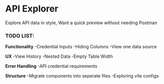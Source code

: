 # API Explorer
Explore API data in style,
Want a quick preview without needing Postman

### TODO LIST:

**Functionality**
-Credential Inputs
-Hiding Columns 
-View one data source


**UX**
-View History 
-Nested Data
-Empty Table Width

**Error Handling**
-API credential requirements

**Structure**
-Migrate components into seperate files
-Exploring vite configs
